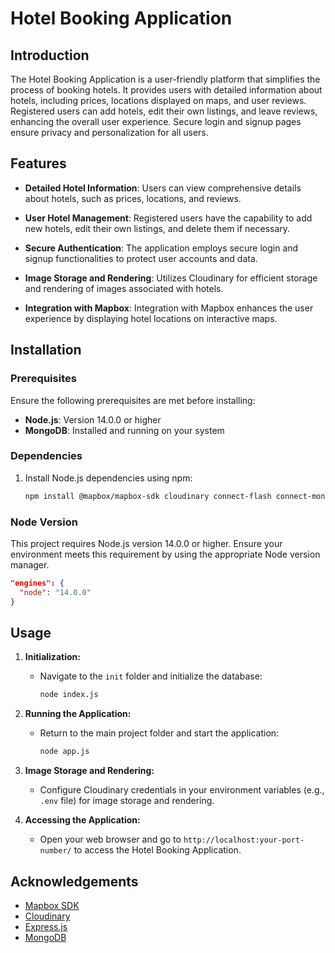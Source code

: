 # Hotel Booking Application

## Introduction

The Hotel Booking Application is a user-friendly platform that simplifies the process of booking hotels. It provides users with detailed information about hotels, including prices, locations displayed on maps, and user reviews. Registered users can add hotels, edit their own listings, and leave reviews, enhancing the overall user experience. Secure login and signup pages ensure privacy and personalization for all users.

## Features

- **Detailed Hotel Information**: Users can view comprehensive details about hotels, such as prices, locations, and reviews.
  
- **User Hotel Management**: Registered users have the capability to add new hotels, edit their own listings, and delete them if necessary.
  
- **Secure Authentication**: The application employs secure login and signup functionalities to protect user accounts and data.
  
- **Image Storage and Rendering**: Utilizes Cloudinary for efficient storage and rendering of images associated with hotels.
  
- **Integration with Mapbox**: Integration with Mapbox enhances the user experience by displaying hotel locations on interactive maps.

## Installation

### Prerequisites

Ensure the following prerequisites are met before installing:

- **Node.js**: Version 14.0.0 or higher
- **MongoDB**: Installed and running on your system

### Dependencies

1. Install Node.js dependencies using npm:

   ```bash
   npm install @mapbox/mapbox-sdk cloudinary connect-flash connect-mongo dotenv ejs ejs-mate express express-session joi method-override mongoose multer multer-storage-cloudinary passport passport-local passport-local-mongoose
   ```

### Node Version

This project requires Node.js version 14.0.0 or higher. Ensure your environment meets this requirement by using the appropriate Node version manager.

```json
"engines": {
  "node": "14.0.0"
}
```

## Usage

1. **Initialization:**
   - Navigate to the `init` folder and initialize the database:
     ```bash
     node index.js
     ```

2. **Running the Application:**
   - Return to the main project folder and start the application:
     ```bash
     node app.js
     ```

3. **Image Storage and Rendering:**
   - Configure Cloudinary credentials in your environment variables (e.g., `.env` file) for image storage and rendering.

4. **Accessing the Application:**
   - Open your web browser and go to `http://localhost:your-port-number/` to access the Hotel Booking Application.


## Acknowledgements

- [Mapbox SDK](https://github.com/mapbox/mapbox-sdk-js)
- [Cloudinary](https://github.com/cloudinary/cloudinary_npm)
- [Express.js](https://github.com/expressjs/express)
- [MongoDB](https://github.com/mongodb/node-mongodb-native)
